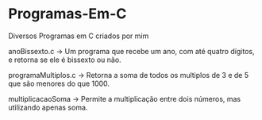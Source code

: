 # Programas-Em-C
Diversos Programas em C criados por mim

anoBissexto.c -> Um programa que recebe um ano, com até quatro dígitos, e retorna se ele é bissexto ou não.

programaMultiplos.c -> Retorna a soma de todos os multiplos de 3 e de 5 que são menores do que 1000.

multiplicacaoSoma -> Permite a multiplicação entre dois números, mas utilizando apenas soma.
